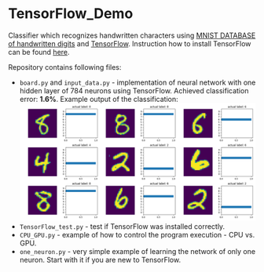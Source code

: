 # TensorFlow_Demo
Classifier which recognizes handwritten characters using [MNIST DATABASE of handwritten digits](http://yann.lecun.com/exdb/mnist/) and
[TensorFlow](https://www.tensorflow.org/). Instruction how to install TensorFlow can be found [here](https://www.tensorflow.org/install/).

Repository contains following files:
* `board.py` and `input_data.py` - implementation of neural network with one hidden layer of 784 neurons using
TensorFlow. Achieved classification error: **1.6%**. Example output of the classification:
![alt text](https://github.com/KarolloS/TensorFlow_Demo/blob/master/example_output.png)
* `TensorFlow_test.py` - test if TensorFlow was installed correctly.
* `CPU_GPU.py` - example of how to control the program execution - CPU vs. GPU.
* `one_neuron.py` - very simple example of learning the network of only one neuron. Start with it if you are new to TensorFlow.

